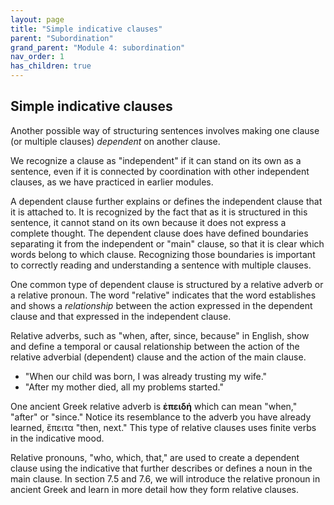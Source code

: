 ```yaml
---
layout: page
title: "Simple indicative clauses"
parent: "Subordination"
grand_parent: "Module 4: subordination"
nav_order: 1
has_children: true
---
```


## Simple indicative clauses


Another possible way of structuring sentences involves making one clause (or multiple clauses) *dependent* on another clause. 

We recognize a clause as "independent" if it can stand on its own as a sentence, even if it is connected by coordination with other independent clauses, as we have practiced in earlier modules. 

A dependent clause further explains or defines the independent clause that it is attached to. It is recognized by the fact that as it is structured in this sentence, it cannot stand on its own because it does not express a complete thought. The dependent clause does have defined boundaries separating it from the independent or "main" clause, so that it is clear which words belong to which clause. Recognizing those boundaries is important to correctly reading and understanding a sentence with multiple clauses.

One common type of dependent clause is structured by a relative adverb or a relative pronoun. The word "relative" indicates that the word establishes and shows a *relationship* between the action expressed in the dependent clause and that expressed in the independent clause.

Relative adverbs, such as "when, after, since, because" in English, show and define a temporal or causal relationship between the action of the relative adverbial (dependent) clause and the action of the main clause. 
- "When our child was born, I was already trusting my wife."
- "After my mother died, all my problems started."

One ancient Greek relative adverb is **ἐπειδή** which can mean "when," "after" or "since." Notice its resemblance to the adverb you have already learned, ἔπειτα "then, next." This type of relative clauses uses finite verbs in the indicative mood.

Relative pronouns, "who, which, that," are used to create a dependent clause using the indicative that further describes or defines a noun in the main clause. In section 7.5 and 7.6, we will introduce the relative pronoun in ancient Greek and learn in more detail how they form relative clauses.
